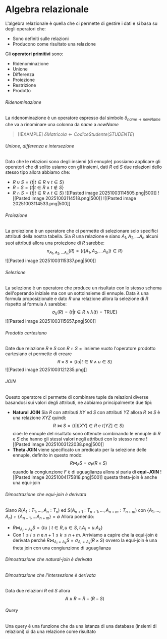 # Algebra relazionale

L'algebra relazionale è quella che ci permette di gestire i dati e si basa su degli operatori che:
- Sono definiti sulle relazioni
- Producono come risultato una relazione

Gli **operatori primitivi** sono:
- Ridenominazione
- Unione
- Differenza
- Proiezione
- Restrizione
- Prodotto

###### Ridenominazione
La ridenominazione è un operatore espresso dal simbolo $\delta_{name\rightarrow newName}$  che va a rinominare una colonna da $name$ a $newName$

> [!EXAMPLE]
> $\delta Matricola \leftarrow CodiceStudente (STUDENTE)$ 

###### Unione, differenza e intersezione
Dato che le relazioni sono degli insiemi (di ennuple) possiamo applicare gli operatori che di solito usiamo con gli insiemi, dati $R$ ed $S$ due relazioni dello stesso tipo allora abbiamo che:
- $R \cup S = \{t | t \in R \vee t \in S\}$
- $R - S = \{t | t \in R \wedge t \notin S\}$
- $R \cap S = \{t | t \in R \wedge t \in S\}$
![[Pasted image 20251003114505.png|500]]
![[Pasted image 20251003114518.png|500]]
![[Pasted image 20251003114533.png|500]]
###### Proiezione
La proiezione è un operatore che ci permette di selezionare solo specifici attributi della nostra tabella. Sia $R$ una relazione e siano $A_1, A_2, ... A_n$ alcuni suoi attributi allora una proiezione di $R$ sarebbe:
$$\pi_{A_1, A_2, ... A_n}(R) = \{t[A_1, A_2, ... A_n]t \in R\}$$
![[Pasted image 20251003115337.png|500]]
###### Selezione
La selezione è un operatore che produce un risultato con lo stesso schema dell'operando iniziale ma con un sottoinsieme di ennuple. Data $\lambda$ una formula proposizionale e dato $R$ una relazione allora la selezione di $R$ rispetto al formula $\lambda$ sarebbe:
$$\sigma_\lambda(R) = \{t|t\in R ∧ \lambda(t) = \text{TRUE}\}$$
 ![[Pasted image 20251003115657.png|500]]
###### Prodotto cartesiano
Date due relazione $R$ e $S$ con $R ∩ S = \text{insieme vuoto}$ l'operatore prodotto cartesiano ci permette di creare $$R \times S = \{tu| t \in R ∧ u \in S\}$$
![[Pasted image 20251003121235.png]]
###### JOIN
Questo operatore ci permette di combinare tuple da relazioni diverse basandosi sui valori degli attributi, ne abbiamo principalmente due tipi:
- **Natural JOIN**
  Sia $R$ con attributi $XY$ ed $S$ con attributi $YZ$ allora $R⋈S$ è una relazione $XYZ$ quindi: $$R⋈S = \{t|t[XY] \in R \text{ e } t[YZ] \in S\}$$
  cioè: le ennuple del risultato sono ottenute combinando le ennuple di $R$ e $S$ che hanno gli stessi valori negli attributi con lo stesso nome
  ![[Pasted image 20251003122038.png|500]]
- **Theta JOIN**
  viene specificato un predicato per la selezione delle ennuple, definito in questo modo: $$R⋈_F S = \sigma_F(R\times S)$$ quando la congiunzione $F$ è di uguaglianza allora si parla di **equi-JOIN**
  ![[Pasted image 20251004175818.png|500]]
  questa theta-join è anche una equi-join

###### Dimostrazione che equi-join è derivata
Siano $R(A_1:T_1, \dots, A_n:T_n)$ ed $S(A_{n+1}:T_{n+1}, \dots, A_{n+m}:T_{n+m})$ con $\{A_1,\dots,A_n\}∩\{A_{n+1}, \dots A_{n+m}\} = ∅$ 
Allora ponendo:
- $R \bowtie_{A_i = A_k} S = \{ tu \mid t \in R, u \in S, \; t.A_i = u.A_k \}$
- $\text{Con } 1 \leq i \leq n \; \text{e} \; n+1 \leq k \leq n+m.$
Arriviamo a capire che la equi-join è derivata perché $R \bowtie_{A_i = A_k} S = \sigma_{A_i = A_k}(R \times S)$ ovvero la equi-join è una theta join con una congiunzione di uguaglianza

###### Dimostrazione che natural-join è derivata


###### Dimostrazione che l'intersezione è derivata
Data due relazioni $R$ ed $S$ allora $$A\wedge R = R-(R-S)$$
###### Query
Una query è una funzione che da una istanza di una database (insiemi di relazioni) ci da una relazione come risultato